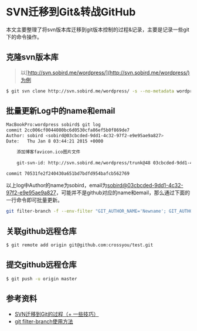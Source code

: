 # SVN迁移到Git&转战GitHub
本文主要整理了将svn版本库迁移到git版本控制的过程&记录，主要是记录一些git下的命令操作。

## 克隆svn版本库
>以[http://svn.sobird.me/wordpress/](http://svn.sobird.me/wordpress/)为例

```bash
$ git svn clone http://svn.sobird.me/wordpress/ -s --no-metadata wordpress
```

## 批量更新Log中的name和email

```bash
MacBookPro:wordpress sobird$ git log
commit 2cc006cf0044080bc6d0530cfa86ef5b0f869de7
Author: sobird <sobird@03cbcded-9dd1-4c32-97f2-e9e95ae9a827>
Date:   Thu Jan 8 03:44:21 2015 +0000

    添加博客favicon.ico图片文件
    
    git-svn-id: http://svn.sobird.me/wordpress/trunk@48 03cbcded-9dd1-4c32-97f2-e9e95ae9a827

commit 70531fe2f240430a651bd7bdfd954bafcb562769
```
以上log中Author的name为sobird，email为<sobird@03cbcded-9dd1-4c32-97f2-e9e95ae9a827>，可能并不是github对应的name和email，那么通过下面的一行命令即可批量更新。

```bash
git filter-branch -f --env-filter "GIT_AUTHOR_NAME='Newname'; GIT_AUTHOR_EMAIL='Newemail'; GIT_COMMITTER_NAME='Newname'; GIT_COMMITTER_EMAIL='Newemail';" HEAD
```

## 关联github远程仓库

```bash
$ git remote add origin git@github.com:crossyou/test.git
```

## 提交github远程仓库

```bash
$ git push -u origin master
```

## 参考资料

* [SVN迁移到Git的过程（+ 一些技巧）](http://www.blogjava.net/lishunli/archive/2012/01/15/368562.html)
* [git filter-branch使用方法](https://ruby-china.org/topics/7820)